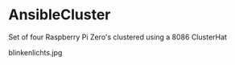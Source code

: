 # AnsibleCluster
Set of four Raspberry Pi Zero's clustered using a 8086 ClusterHat

blinkenlichts.jpg
